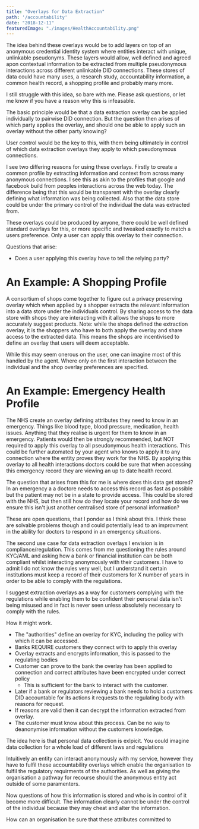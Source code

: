 ```yaml
---
title: "Overlays for Data Extraction"
path: '/accountability'
date: "2018-12-11"
featuredImage: "./images/HealthAccountability.png"  
---
```


The idea behind these overlays would be to add layers on top of an anonymous credential identity system where entities interact with unique, unlinkable pseudonyms. These layers would allow, well defined and agreed apon contextual information to be extracted from multiple pseudonymous interactions across different unlinkable DID connections. These stores of data could have many uses, a research study, accountability information, a common health record, a shopping profile and probably many more. 

I still struggle with this idea, so bare with me. Please ask questions, or let me know if you have a reason why this is infeasable.

The basic principle would be that a data extraction overlay can be applied individually to pairwise DID connection. But the question then arises of which party applies the overlay, and should one be able to apply such an overlay without the other party knowing?



User control would be the key to this, with them being ultimately in control of which data extraction overlays they apply to which pseudonymous connections.

I see two differing reasons for using these overlays. Firstly to create a common profile by extracting information and context from across many anonymous connections. I see this as akin to the profiles that google and facebook build from peoples interactions across the web today. The difference being that this would be transparent with the overlay clearly defining what information was being collected. Also that the data store could be under the primary control of the individual the data was extracted from.

These overlays could be produced by anyone, there could be well defined standard overlays for this, or more specific and tweaked exactly to match a users preference. Only a user can apply this overlay to their connection. 

Questions that arise:

* Does a user applying this overlay have to tell the relying party?



# An Example: A Shopping Profile

A consortium of shops come together to figure out a privacy preserving overlay which when applied by a shopper extracts the relevant information into a data store under the individuals control. By sharing access to the data store with shops they are interacting with it allows the shops to more accurately suggest products. Note: while the shops defined the extraction overlay, it is the shoppers who have to both apply the overlay and share access to the extracted data. This means the shops are incentivised to define an overlay that users will deem acceptable.

While this may seem onerous on the user, one can imagine most of this handled by the agent. Where only on the first interaction between the individual and the shop overlay preferences are specified.

# An Example: Emergency Health Profile

The NHS create an overlay defining attributes they need to know in an emergency. Things like blood type, blood pressure, medication, health issues. Anything that they realise is urgent for them to know in an emergency. Patients would then be strongly recommended, but NOT required to apply this overlay to all pseudonymous health interactions. This could be further automated by your agent who knows to apply it to any connection where the entity proves they work for the NHS. By applying this overlay to all health interactions doctors could be sure that when accessing this emergency record they are viewing an up to date health record.

The question that  arises from this for me is where does this data get stored? In an emergency a a doctore needs to access this record as fast as possible but the patient may not be in a state to provide access. This could be stored with the NHS, but then still how do they locate your record and how do we ensure this isn't just another centralised store of personal information?

These are open questions, that I ponder as I think about this. I think these are solvable problems though and could potentially lead to an improvment in the ability for doctors to respond in an emergency situations.



The second use case for data extraction overlays I envision is in compliance/regulation. This comes from me questioning the rules around KYC/AML and asking how a bank or financial institution can be both compliant whilst interacting anonymously with their customers. I have to admit I do not know the rules very well, but I understand it certain institutions must keep a record of their customers for X number of years in order to be able to comply with the regulations.

I suggest extraction overlays as a way for customers complying with the regulations while enabling them to be confident their personal data isn't being misused and in fact is never seen unless absolutely necessary to comply with the rules.

How it might work.

* The "authorities" define an overlay for KYC, including the policy with which it can be accessed.
* Banks REQUIRE customers they connect with to apply this overlay
* Overlay extracts and encrypts information, this is passed to the regulating bodies 
* Customer can prove to the bank the overlay has been applied to connection and correct attributes have been encrypted under correct policy
  * This is sufficient for the bank to interact with the customer.
* Later if a bank or regulators reviewing a bank needs to hold a customers DID accountable for its actions it requests to the regulating body with reasons for request.
* If reasons are valid then it can decrypt the information extracted from overlay.
* The customer must know about this process. Can be no way to deanonymise information without the customers knowledge.



The idea here is that personal data collection is exlpicit. You could imagine data collection for a whole load of different laws and regulations

Intuitively an entity can interact anonymously with my service, however they have to fulfil these accountability overlays which enable the organisation to fulfil the regulatory requirments of the authorities. As well as giving the organisation a pathway for recourse should the anonymous entity act outside of some paramenters.

Now questions of how this information is stored and who is in control of it become more difficult. The information clearly cannot be under the control of the individual because they may cheat and alter the information.

How can an organisation be sure that these attributes committed to 







